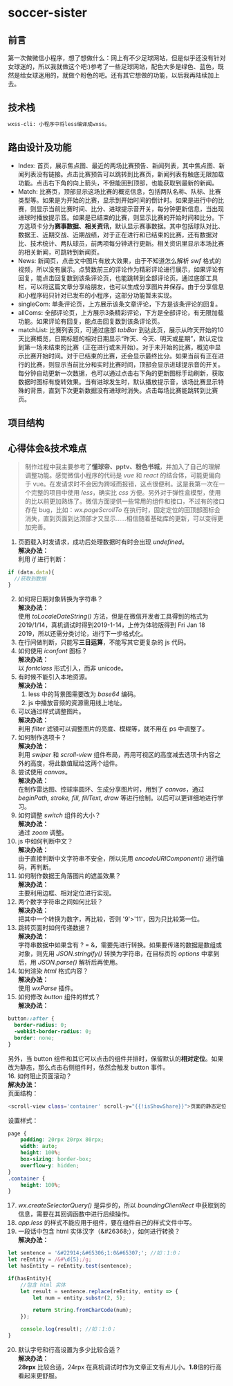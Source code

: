 # soccer-sister

## 前言
第一次做微信小程序，想了想做什么：网上有不少足球网站，但是似乎还没有针对女球迷的，所以我就做这个吧:)参考了一些足球网站，配色大多是绿色、蓝色，既然是给女球迷用的，就做个粉色的吧。还有其它想做的功能，以后我再陆续加上去。

## 技术栈
``` bash
wxss-cli: 小程序中将less编译成wxss。
```

## 路由设计及功能
- Index: 首页，展示焦点图、最近的两场比赛预告、新闻列表，其中焦点图、新闻列表没有链接。点击比赛预告可以跳转到比赛页，新闻列表有触底无限加载功能。点击右下角的向上箭头，不但能回到顶部，也能获取到最新的新闻。
- Match: 比赛页，顶部显示这场比赛的概览信息，包括两队名称、队标、比赛类型等。如果是为开始的比赛，显示到开始时间的倒计时。如果是进行中的比赛，则显示当前比赛时间、比分、进球提示音开关，每分钟更新信息，当出现进球时播放提示音。如果是已结束的比赛，则显示比赛的开始时间和比分。下方选项卡分为**赛事数据、相关资讯**，默认显示赛事数据。其中包括球队对比、数据王、近期交战、近期战绩，对于正在进行和已结束的比赛，还有数据对比、技术统计、两队球员，前两项每分钟进行更新。相关资讯里显示本场比赛的相关新闻，可跳转到新闻页。
- News: 新闻页，点击文中图片有放大效果，由于不知道怎么解析 *swf* 格式的视频，所以没有展示。点赞数前三的评论作为精彩评论进行展示，如果评论有回复，能点击回复数到该条评论页，也能跳转到全部评论页。通过底部工具栏，可以将这篇文章分享给朋友，也可以生成分享图片并保存。由于分享信息和小程序码只针对已发布的小程序，这部分功能暂未实现。
- singleCom: 单条评论页，上方展示该条文章评论，下方是该条评论的回复。
- allComs: 全部评论页，上方展示3条精彩评论，下方是全部评论，有无限加载功能。如果评论有回复，能点击回复数到该条评论页。
- matchList: 比赛列表页，可通过底部 *tabBar* 到达此页，展示从昨天开始的10天比赛概览，日期标题的相对日期显示“昨天、今天、明天或星期”，默认定位到第一场未结束的比赛（正在进行或未开始）。对于未开始的比赛，概览中显示比赛开始时间。对于已结束的比赛，还会显示最终比分。如果当前有正在进行的比赛，则显示当前比分和实时比赛时间，顶部会显示进球提示音的开关。每分钟自动更新一次数据，也可以通过点击右下角的更新图标手动刷新，获取数据时图标有旋转效果。当有进球发生时，默认播放提示音，该场比赛显示特殊的背景，直到下次更新数据没有进球时消失。点击每场比赛能跳转到比赛页。

## 项目结构

## 心得体会&技术难点
> 制作过程中我主要参考了**懂球帝、pptv、粉色书城**，并加入了自己的理解调整功能。感觉微信小程序的代码是 *vue* 和 *react* 的结合体，可能更偏向于 vue。在发请求时不会因为跨域而报错，这点很便利。这是我第一次在一个完整的项目中使用 *less*，确实比 *css* 方便。另外对于弹性盒模型，使用的比以前更加熟练了。微信方面提供一些常用的组件和接口，不过有的接口存在 bug，比如：*wx.pageScrollTo* 在执行时，固定定位的回顶部图标会消失，直到页面到达顶部才又显示……相信随着基础库的更新，可以变得更加完善。
1. 页面载入时发请求，成功后处理数据时有时会出现 *undefined*。  
**解决办法：**  
利用 *if* 进行判断：
```javascript
if (data.data){
  //获取到数据
}
```
2. 如何将日期对象转换为字符串？  
**解决办法：**  
使用 *toLocaleDateString()* 方法，但是在微信开发者工具得到的格式为2019/1/14，真机调试时得到2019-1-14，上传为体验版得到 Fri Jan 18 2019，所以还需分类讨论，进行下一步格式化。
3. 在行间做判断，只能写**三目运算**，不能写其它更复杂的 js 代码。
4. 如何使用 *iconfont* 图标？  
**解决办法：**  
以 *fontclass* 形式引入，而非 unicode。
5. 有时候不能引入本地资源。  
**解决办法：**  
    1. less 中的背景图需要改为 *base64* 编码。
    2. js 中播放音频的资源需用线上地址。
6. 可以通过样式调整图片。  
**解决办法：**  
利用 *filter* 滤镜可以调整图片的亮度、模糊等，就不用在 ps 中调整了。
7. 如何制作选项卡？  
**解决办法：**  
利用 *swiper* 和 *scroll-view* 组件布局，再用可视区的高度减去选项卡内容之外的高度，将此数值赋给这两个组件。
8. 尝试使用 *canvas*。  
**解决办法：**  
在制作雷达图、控球率圆环、生成分享图片时，用到了 *canvas*，通过 *beginPath, stroke, fill, fillText, draw* 等进行绘制。以后可以更详细地进行学习。
9. 如何调整 *switch* 组件的大小？  
**解决办法：**  
通过 *zoom* 调整。
10. js 中如何判断中文？  
**解决办法：**  
由于直接判断中文字符串不安全，所以先用 *encodeURIComponent()* 进行编码，再判断。
11. 如何制作数据王角落图片的遮盖效果？  
**解决办法：**  
主要利用边框、相对定位进行实现。
12. 两个数字字符串之间如何比较？  
**解决办法：**  
把其中一个转换为数字，再比较，否则 '9'>'11'，因为只比较第一位。
13. 跳转页面时如何传递数据？  
**解决办法：**  
字符串数据中如果含有 ? = &，需要先进行转换。如果要传递的数据是数组或对象，则先用 *JSON.stringify()* 转换为字符串，在目标页的 *options* 中拿到后，用 *JSON.parse()* 解析后再使用。
14. 如何渲染 *html* 格式内容？  
**解决办法：**  
使用 *wxParse* 插件。
15. 如何修改 *button* 组件的样式？  
**解决办法：**  
```css
button::after {
  border-radius: 0;
  -webkit-border-radius: 0;
  border: none;
}
```
另外，当 button 组件和其它可以点击的组件并排时，保留默认的**相对定位**。如果改为静态，那么点击右侧组件时，依然会触发 button 事件。  
16. 如何阻止页面滚动？  
**解决办法：**  
页面结构：
```bash
<scroll-view class='container' scroll-y="{{!isShowShare}}">页面的静态定位内容</scroll-view>
```
设置样式：
```css
page {
	padding: 20rpx 20rpx 80rpx;
	width: auto;
	height: 100%;
	box-sizing: border-box;
	overflow-y: hidden;
}
.container {
	height: 100%;
}
```
17. *wx.createSelectorQuery()* 是异步的，所以 *boundingClientRect* 中获取到的信息，需要在其回调函数中进行后续操作。
18. *app.less* 的样式不能应用于组件，要在组件自己的样式文件中写。
19. 一段话中包含 html 实体汉字（&\#26368;），如何进行转换？  
**解决办法：**  
```javascript
let sentence = '&#22914;&#65306;1:0&#65307;'; //如：1:0；
let reEntity = /&#\d{5};/g;
let hasEntity = reEntity.test(sentence);

if(hasEntity){
	//包含 html 实体
	let result = sentence.replace(reEntity, entity => {
		let num = entity.substr(2, 5);

		return String.fromCharCode(num);
	});

	console.log(result); //如：1:0；
}
```
20. 默认字号和行高设置为多少比较合适？  
**解决办法：**  
**28rpx** 比较合适，24rpx 在真机调试时作为文章正文有点儿小。**1.8**倍的行高看起来更舒服。
